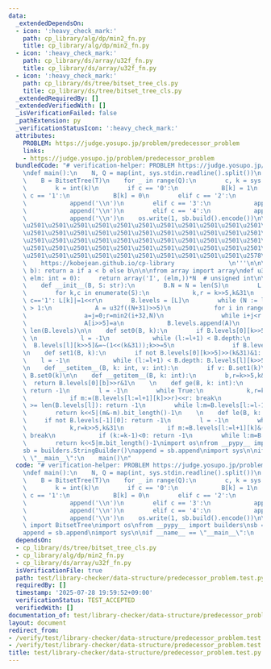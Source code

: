 ```yaml
---
data:
  _extendedDependsOn:
  - icon: ':heavy_check_mark:'
    path: cp_library/alg/dp/min2_fn.py
    title: cp_library/alg/dp/min2_fn.py
  - icon: ':heavy_check_mark:'
    path: cp_library/ds/array/u32f_fn.py
    title: cp_library/ds/array/u32f_fn.py
  - icon: ':heavy_check_mark:'
    path: cp_library/ds/tree/bitset_tree_cls.py
    title: cp_library/ds/tree/bitset_tree_cls.py
  _extendedRequiredBy: []
  _extendedVerifiedWith: []
  _isVerificationFailed: false
  _pathExtension: py
  _verificationStatusIcon: ':heavy_check_mark:'
  attributes:
    PROBLEM: https://judge.yosupo.jp/problem/predecessor_problem
    links:
    - https://judge.yosupo.jp/problem/predecessor_problem
  bundledCode: "# verification-helper: PROBLEM https://judge.yosupo.jp/problem/predecessor_problem\n\
    \ndef main():\n    N, Q = map(int, sys.stdin.readline().split())\n    T = sys.stdin.readline()\n\
    \    B = BitsetTree(T)\n    for _ in range(Q):\n        c, k = sys.stdin.readline().split()\n\
    \        k = int(k)\n        if c == '0':\n            B[k] = 1\n        elif\
    \ c == '1':\n            B[k] = 0\n        elif c == '2':\n            append(str(B[k]))\n\
    \            append('\\n')\n        elif c == '3':\n            append(str(B.ge(k)))\n\
    \            append('\\n')\n        elif c == '4':\n            append(str(B.le(k)))\n\
    \            append('\\n')\n    os.write(1, sb.build().encode())\n\n'''\n\u257A\
    \u2501\u2501\u2501\u2501\u2501\u2501\u2501\u2501\u2501\u2501\u2501\u2501\u2501\
    \u2501\u2501\u2501\u2501\u2501\u2501\u2501\u2501\u2501\u2501\u2501\u2501\u2501\
    \u2501\u2501\u2501\u2501\u2501\u2501\u2501\u2501\u2501\u2501\u2501\u2501\u2501\
    \u2501\u2501\u2501\u2501\u2501\u2501\u2501\u2501\u2501\u2501\u2501\u2501\u2501\
    \u2501\u2501\u2501\u2501\u2501\u2501\u2501\u2501\u2501\u2501\u2578\n         \
    \    https://kobejean.github.io/cp-library               \n'''\n\n\ndef min2(a,\
    \ b): return a if a < b else b\n\n\nfrom array import array\ndef u32f(N: int,\
    \ elm: int = 0):     return array('I', (elm,))*N  # unsigned int\n\n\nclass BitsetTree:\n\
    \    def __init__(B, S: str):\n        B.N = N = len(S)\n        L = u32f((N+31)>>5)\n\
    \        for k,c in enumerate(S):\n            k,r = k>>5,k&31\n            if\
    \ c=='1': L[k]|=1<<r\n        B.levels = [L]\n        while (N := len(L := B.levels[-1]))\
    \ > 1:\n            A = u32f((N+31)>>5)\n            for i in range(0,N,32):\n\
    \                a=j=0;r=min2(i+32,N)\n                while i+j<r:a|=(0<L[i+j])<<j;j+=1\n\
    \                A[i>>5]=a\n            B.levels.append(A)\n        B.depth =\
    \ len(B.levels)\n\n    def set0(B, k):\n        if B.levels[0][k>>5]>>(k&31)&1:\
    \ \n            l = -1\n            while (l:=l+1) < B.depth:\n              \
    \  B.levels[l][k>>5]&=~(1<<(k&31));k>>=5\n                if B.levels[l][k]: break\n\
    \n    def set1(B, k):\n        if not B.levels[0][k>>5]>>(k&31)&1: \n        \
    \    l = -1\n            while (l:=l+1) < B.depth: B.levels[l][k>>5]|=1<<(k&31);k>>=5\n\
    \n    def __setitem__(B, k: int, v: int):\n        if v: B.set1(k)\n        else:\
    \ B.set0(k)\n\n    def __getitem__(B, k: int):\n        b,r=k>>5,k&31\n      \
    \  return B.levels[0][b]>>r&1\n    \n    def ge(B, k: int):\n        if not B.levels[-1][0]:\
    \ return -1\n        l = -1\n        while True:\n            k,r=k>>5,k&31\n\
    \            if m:=(B.levels[l:=l+1][k]>>r)<<r: break\n            if (k:=k+1)\
    \ >= len(B.levels[l]): return -1\n        while l:m=B.levels[l:=l-1][k:=k<<5|(m&-m).bit_length()-1]\n\
    \        return k<<5|(m&-m).bit_length()-1\n    \n    def le(B, k: int):\n   \
    \     if not B.levels[-1][0]: return -1\n        l = -1\n        while True:\n\
    \            k,r=k>>5,k&31\n            if m:=B.levels[l:=l+1][k]&((1<<(r+1))-1):\
    \ break\n            if (k:=k-1)<0: return -1\n        while l:m=B.levels[l:=l-1][k:=k<<5|m.bit_length()-1]\n\
    \        return k<<5|m.bit_length()-1\nimport os\nfrom __pypy__ import builders\n\
    sb = builders.StringBuilder()\nappend = sb.append\nimport sys\n\nif __name__ ==\
    \ \"__main__\":\n    main()\n"
  code: "# verification-helper: PROBLEM https://judge.yosupo.jp/problem/predecessor_problem\n\
    \ndef main():\n    N, Q = map(int, sys.stdin.readline().split())\n    T = sys.stdin.readline()\n\
    \    B = BitsetTree(T)\n    for _ in range(Q):\n        c, k = sys.stdin.readline().split()\n\
    \        k = int(k)\n        if c == '0':\n            B[k] = 1\n        elif\
    \ c == '1':\n            B[k] = 0\n        elif c == '2':\n            append(str(B[k]))\n\
    \            append('\\n')\n        elif c == '3':\n            append(str(B.ge(k)))\n\
    \            append('\\n')\n        elif c == '4':\n            append(str(B.le(k)))\n\
    \            append('\\n')\n    os.write(1, sb.build().encode())\n\nfrom cp_library.ds.tree.bitset_tree_cls\
    \ import BitsetTree\nimport os\nfrom __pypy__ import builders\nsb = builders.StringBuilder()\n\
    append = sb.append\nimport sys\n\nif __name__ == \"__main__\":\n    main()"
  dependsOn:
  - cp_library/ds/tree/bitset_tree_cls.py
  - cp_library/alg/dp/min2_fn.py
  - cp_library/ds/array/u32f_fn.py
  isVerificationFile: true
  path: test/library-checker/data-structure/predecessor_problem.test.py
  requiredBy: []
  timestamp: '2025-07-28 19:59:52+09:00'
  verificationStatus: TEST_ACCEPTED
  verifiedWith: []
documentation_of: test/library-checker/data-structure/predecessor_problem.test.py
layout: document
redirect_from:
- /verify/test/library-checker/data-structure/predecessor_problem.test.py
- /verify/test/library-checker/data-structure/predecessor_problem.test.py.html
title: test/library-checker/data-structure/predecessor_problem.test.py
---
```

